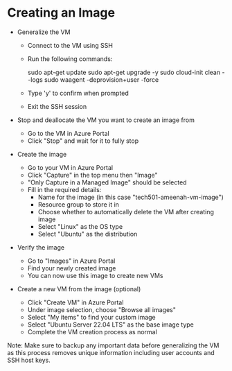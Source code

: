   # Creating an Image

  * Generalize the VM
    * Connect to the VM using SSH
    * Run the following commands:
    
      sudo apt-get update
      sudo apt-get upgrade -y
      sudo cloud-init clean --logs
      sudo waagent -deprovision+user -force
    
    * Type 'y' to confirm when prompted
    * Exit the SSH session

  * Stop and deallocate the VM you want to create an image from
    * Go to the VM in Azure Portal
    * Click "Stop" and wait for it to fully stop

  * Create the image
    * Go to your VM in Azure Portal
    * Click "Capture" in the top menu then "Image"
    * "Only Capture in a Managed Image" should be selected
    * Fill in the required details:
      * Name for the image (in this case "tech501-ameenah-vm-image")
      * Resource group to store it in
      * Choose whether to automatically delete the VM after creating image
      * Select "Linux" as the OS type
      * Select "Ubuntu" as the distribution

  * Verify the image
    * Go to "Images" in Azure Portal
    * Find your newly created image
    * You can now use this image to create new VMs

  * Create a new VM from the image (optional)
    * Click "Create VM" in Azure Portal
    * Under image selection, choose "Browse all images"
    * Select "My items" to find your custom image
    * Select "Ubuntu Server 22.04 LTS" as the base image type
    * Complete the VM creation process as normal

  Note: Make sure to backup any important data before generalizing the VM as this process removes unique information including user accounts and SSH host keys.

